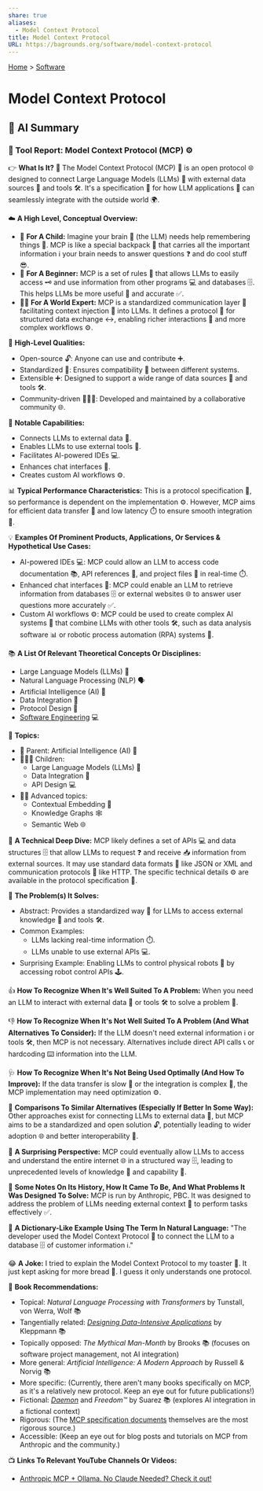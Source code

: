 ```yaml
---
share: true
aliases:
  - Model Context Protocol
title: Model Context Protocol
URL: https://bagrounds.org/software/model-context-protocol
---
```

[Home](../index.md) > [Software](./index.md)  
# Model Context Protocol  
  
## 🤖 AI Summary  
### 🔨 Tool Report: Model Context Protocol (MCP) ⚙️  
  
👉 **What Is It?** 🧐 The Model Context Protocol (MCP) 🤝 is an open protocol 🌐 designed to connect Large Language Models (LLMs) 🧠 with external data sources 💾 and tools 🛠️. It's a specification 📜 for how LLM applications 🤖 can seamlessly integrate with the outside world 🌍.  
  
☁️ **A High Level, Conceptual Overview:**  
  
* 🍼 **For A Child:** Imagine your brain 🧠 (the LLM) needs help remembering things 💭. MCP is like a special backpack 🎒 that carries all the important information ℹ️ your brain needs to answer questions ❓ and do cool stuff 😎.  
* 🏁 **For A Beginner:** MCP is a set of rules 📏 that allows LLMs to easily access 🗝️ and use information from other programs 💻 and databases 🗄️. This helps LLMs be more useful 💯 and accurate ✅.  
* 🧙‍♂️ **For A World Expert:** MCP is a standardized communication layer 📡 facilitating context injection 💉 into LLMs. It defines a protocol 📜 for structured data exchange ↔️, enabling richer interactions 💬 and more complex workflows ⚙️.  
  
🌟 **High-Level Qualities:**  
  
* Open-source 🔓: Anyone can use and contribute ➕.  
* Standardized 📏: Ensures compatibility 🤝 between different systems.  
* Extensible ➕: Designed to support a wide range of data sources 💾 and tools 🛠️.  
* Community-driven 🧑‍🤝‍🧑: Developed and maintained by a collaborative community 🌐.  
  
🚀 **Notable Capabilities:**  
  
* Connects LLMs to external data 🔗.  
* Enables LLMs to use external tools 🧰.  
* Facilitates AI-powered IDEs 💻.  
* Enhances chat interfaces 💬.  
* Creates custom AI workflows ⚙️.  
  
📊 **Typical Performance Characteristics:** This is a protocol specification 📜, so performance is dependent on the implementation ⚙️. However, MCP aims for efficient data transfer 🚀 and low latency ⏱️ to ensure smooth integration 🤝.  
  
💡 **Examples Of Prominent Products, Applications, Or Services & Hypothetical Use Cases:**  
  
* AI-powered IDEs 💻: MCP could allow an LLM to access code documentation 📚, API references 🔗, and project files 📁 in real-time ⏱️.  
* Enhanced chat interfaces 💬: MCP could enable an LLM to retrieve information from databases 🗄️ or external websites 🌐 to answer user questions more accurately ✅.  
* Custom AI workflows ⚙️: MCP could be used to create complex AI systems 🤖 that combine LLMs with other tools 🛠️, such as data analysis software 📊 or robotic process automation (RPA) systems 🤖.  
  
📚 **A List Of Relevant Theoretical Concepts Or Disciplines:**  
  
* Large Language Models (LLMs) 🧠  
* Natural Language Processing (NLP) 🗣️  
* Artificial Intelligence (AI) 🤖  
* Data Integration 🔗  
* Protocol Design 📜  
* [Software Engineering](../topics/software-engineering.md) 💻  
  
🌲 **Topics:**  
  
* 👶 Parent: Artificial Intelligence (AI) 🤖  
* 👩‍👧‍👦 Children:  
    * Large Language Models (LLMs) 🧠  
    * Data Integration 🔗  
    * API Design 💻  
* 🧙‍♂️ Advanced topics:  
    * Contextual Embedding 🧠  
    * Knowledge Graphs 🕸️  
    * Semantic Web 🌐  
  
🔬 **A Technical Deep Dive:** MCP likely defines a set of APIs 💻 and data structures 🗄️ that allow LLMs to request ❓ and receive 📥 information from external sources. It may use standard data formats 📄 like JSON or XML and communication protocols 📡 like HTTP. The specific technical details ⚙️ are available in the protocol specification 📜.  
  
🧩 **The Problem(s) It Solves:**  
  
* Abstract: Provides a standardized way 📏 for LLMs to access external knowledge 🧠 and tools 🛠️.  
* Common Examples:  
    * LLMs lacking real-time information ⏱️.  
    * LLMs unable to use external APIs 💻.  
* Surprising Example: Enabling LLMs to control physical robots 🤖 by accessing robot control APIs 🕹️.  
  
👍 **How To Recognize When It's Well Suited To A Problem:** When you need an LLM to interact with external data 💾 or tools 🛠️ to solve a problem 🧩.  
  
👎 **How To Recognize When It's Not Well Suited To A Problem (And What Alternatives To Consider):** If the LLM doesn't need external information ℹ️ or tools 🛠️, then MCP is not necessary. Alternatives include direct API calls 📞 or hardcoding ⌨️ information into the LLM.  
  
🩺 **How To Recognize When It's Not Being Used Optimally (And How To Improve):** If the data transfer is slow 🐌 or the integration is complex 🤯, the MCP implementation may need optimization ⚙️.  
  
🔄 **Comparisons To Similar Alternatives (Especially If Better In Some Way):** Other approaches exist for connecting LLMs to external data 💾, but MCP aims to be a standardized and open solution 🔓, potentially leading to wider adoption 🌐 and better interoperability 🤝.  
  
🤯 **A Surprising Perspective:** MCP could eventually allow LLMs to access and understand the entire internet 🌐 in a structured way 🗄️, leading to unprecedented levels of knowledge 🧠 and capability 💪.  
  
📜 **Some Notes On Its History, How It Came To Be, And What Problems It Was Designed To Solve:** MCP is run by Anthropic, PBC. It was designed to address the problem of LLMs needing external context 🧠 to perform tasks effectively ✅.  
  
📝 **A Dictionary-Like Example Using The Term In Natural Language:** "The developer used the Model Context Protocol 🤝 to connect the LLM to a database 🗄️ of customer information ℹ️."  
  
😂 **A Joke:** I tried to explain the Model Context Protocol to my toaster 🍞. It just kept asking for more bread 🤷. I guess it only understands one protocol.  
  
📖 **Book Recommendations:**  
  
* Topical: _Natural Language Processing with Transformers_ by Tunstall, von Werra, Wolf 📚  
* Tangentially related: _[Designing Data-Intensive Applications](../books/designing-data-intensive-applications.md)_ by Kleppmann 📚  
* Topically opposed: _The Mythical Man-Month_ by Brooks 📚 (focuses on software project management, not AI integration)  
* More general: _Artificial Intelligence: A Modern Approach_ by Russell & Norvig 📚  
* More specific: (Currently, there aren't many books specifically on MCP, as it's a relatively new protocol. Keep an eye out for future publications!)  
* Fictional: _[Daemon](../books/daemon.md)_ and _Freedom™_ by Suarez 📚 (explores AI integration in a fictional context)  
* Rigorous: (The [MCP specification documents](https://github.com/modelcontextprotocol) themselves are the most rigorous source.)  
* Accessible: (Keep an eye out for blog posts and tutorials on MCP from Anthropic and the community.)  
  
📺 **Links To Relevant YouTube Channels Or Videos:**  
- [Anthropic MCP + Ollama. No Claude Needed? Check it out!](../videos/anthropic-mcp-ollama-no-claude-needed-check-it-out.md)  
